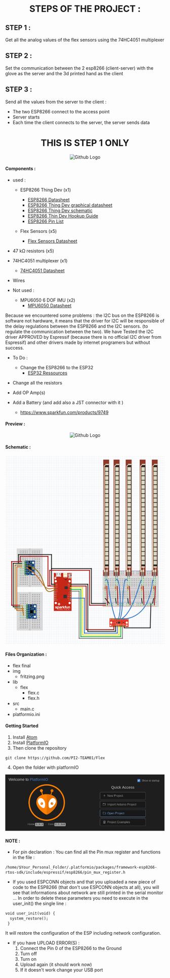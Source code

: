 <center> <h1>STEPS OF THE PROJECT :</h1> </center>

## STEP 1 :
Get all the analog values of the flex sensors using the 74HC4051 multiplexer

## STEP 2 :
 Set the communication between the 2 esp8266 (client-server) with the glove as the server and the 3d printed hand as the client

## STEP 3 :
Send all the values from the server to the client :
* The two ESP8266 connect to the access point
* Server starts
* Each time the client connects  to the server, the server sends data

<center>
 <h1>THIS IS STEP 1 ONLY</h1>
 <img src="https://media.giphy.com/media/B0uJ6d5OXb50k/giphy.gif" width=10% title="Github Logo">
 </center>



#### Components :
* used :
  * ESP8266 Thing Dev (x1)
     * [ESP8266 Datasheet](https://www.espressif.com/sites/default/files/documentation/0a-esp8266ex_datasheet_en.pdf)
     * [ESP8266 Thing Dev graphical datasheet](https://cdn.sparkfun.com/datasheets/Wireless/WiFi/ESP8266ThingDevV1.pdf)
     * [ESP8266 Thing Dev schematic](https://cdn.sparkfun.com/datasheets/Wireless/WiFi/ESP8266-Thing-Dev-v10.pdf)
     * [ESP8266 Thin Dev Hookup Guide](https://learn.sparkfun.com/tutorials/esp8266-thing-development-board-hookup-guide?_ga=2.220320347.2139293805.1523318758-2093697505.1519119166)
     * [ESP8266 Pin List](https://www.espressif.com/sites/default/files/documentation/0d-esp8266_pin_list_release_15-11-2014.xlsx)


  * Flex Sensors (x5)
      * [Flex Sensors Datasheet](https://cdn.sparkfun.com/datasheets/Sensors/ForceFlex/FLEX%20SENSOR%20DATA%20SHEET%202014.pdf)

* 47 kΩ resistors (x5)

* 74HC4051 multiplexer (x1)
    * [74HC4051 Datasheet](https://assets.nexperia.com/documents/data-sheet/74HC_HCT4051.pdf)

* Wires


* Not used :
  * MPU6050 6 DOF IMU (x2)
      * [MPU6050 Datasheet](https://store.invensense.com/datasheets/invensense/MPU-6050_DataSheet_V3%204.pdf)  

Because we encountered some problems :
the I2C bus on the ESP8266 is software not hardware, it means that the driver for I2C  will  be responsible of the delay regulations between the ESP8266 and the I2C sensors. (to regulate the communication between the two). We have Tested the I2C driver APPROVED by Espressif (because there is no official I2C driver from Espressif) and other drivers made by internet programers but without success.


* To Do :
    * Change the ESP8266 to the ESP32
        * [ESP32 Ressources](https://www.espressif.com/en/products/hardware/esp32/resources)


 * Change all the resistors
 * Add OP Amp(s)
 * Add a Battery (and add also a JST connector with it )
     * https://www.sparkfun.com/products/9749


#### Preview :

<p align=center>
<img src="img/project.jpg" title="Github Logo">
</p>

#### Schematic :

<p align=center>
<img src="img/fritzing.png" title="Github Logo">
</p>


#### Files Organization :

* flex final
* img
  * fritzing.png
* lib
  * flex
    * flex.c
    * flex.h
* src
    * main.c
* platformio.ini


#### Getting Started

1. Install [Atom](https://atom.io/)
2. Install [PlatformIO](https://platformio.org/get-started/ide?install=atom)
3. Then clone the repository
```
git clone https://github.com/PI2-TEAM01/Flex
```

4. Open the folder with platformIO
<p align=center>
<img src="img/open_project.png" title="Github Logo">
</p>


#### NOTE :

* For pin declaration : You can find all the Pin mux register and functions in the file :

 ```
/home/$Your_Personal_Folder/.platformio/packages/framework-esp8266-rtos-sdk/include/espressif/esp8266/pin_mux_register.h
 ```

* If you used ESPCONN objects and that you uploaded a new piece of code to the ESP8266 (that don't use ESPCONN objects at all), you will see that informations about network are still printed in the serial monitor ...
In order to delete these parameters you need to execute in the user_init() the single line :

 ```
void user_init(void) {
   system_restore();
  }
  ```
  It will restore the configuration of the ESP including network configuration.
* If you have UPLOAD ERROR(S) :
  1. Connect the Pin 0 of the ESP8266 to the Ground
  2. Turn off
  3. Turn on
  4. Upload again (it should work now)
  5. If it doesn't work change your USB port
